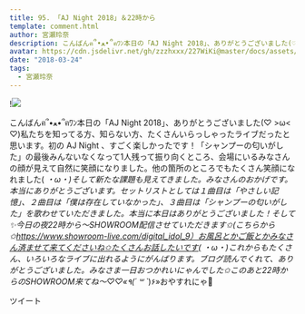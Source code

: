 ```yaml
---
title: 95. 「AJ Night 2018」＆22時から
template: comment.html
author: 宮瀬玲奈
description: こんばんฅ՞•ﻌ•՞ฅﾜﾝ本日の「AJ Night 2018」、ありがとうございました(♡ &gt;ω&lt; ♡)私たちを知ってる方、知らない方、たくさんいらっしゃったライブだったと思います。初の AJ Night 、すごく楽しかったです！「...
avatar: https://cdn.jsdelivr.net/gh/zzzhxxx/227WiKi@master/docs/assets/photo/avatar/reina.jpg
date: "2018-03-24"
tags:
  - 宮瀬玲奈
---
```


!![](https://cdn.jsdelivr.net/gh/227WiKi/227WiKi-image@master/blog-image/reina-2018-03-24_1.jpg)


こんばんฅ՞•ﻌ•՞ฅﾜﾝ本日の「AJ Night 2018」、ありがとうございました(♡ >ω< ♡)私たちを知ってる方、知らない方、たくさんいらっしゃったライブだったと思います。初の AJ Night 、すごく楽しかったです！「シャンプーの匂いがした」の最後みんないなくなって1人残って振り向くところ、会場にいるみなさんの顔が見えて自然に笑顔になりました。他の箇所のところでもたくさん笑顔になれました( *・ω・)そして新たな課題も見えてきました。みなさんのおかげです。本当にありがとうございます。セットリストとしては１曲目は「やさしい記憶」、２曲目は「僕は存在していなかった」、３曲目は「シャンプーの匂いがした」を歌わせていただきました。本当に本日はありがとうございました！そして✨今日の夜22時から～SHOWROOM配信させていただきます✩(こちらから✩https://www.showroom-live.com/digital_idol_9）お風呂とかご飯とかみなさん済ませて来てくださいね✩たくさんお話したいです( *・ω・)これからもたくさん、いろいろなライブに出れるようにがんばります。ブログ読んでくれて、ありがとうございました。みなさま一日おつかれいにゃんでした✩このあと22時からのSHOWROOM来てね～♡♡«٩(*´ ꒳ `*)۶»おやすれにゃ💓


ツイート



